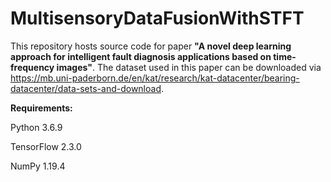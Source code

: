 # MultisensoryDataFusionWithSTFT

This repository hosts source code for paper <b>"A novel deep learning approach for intelligent fault diagnosis applications based on time-frequency images"</b>. The dataset used in this paper can be downloaded via https://mb.uni-paderborn.de/en/kat/research/kat-datacenter/bearing-datacenter/data-sets-and-download.

<b>Requirements:</b>

Python 3.6.9

TensorFlow 2.3.0

NumPy 1.19.4

